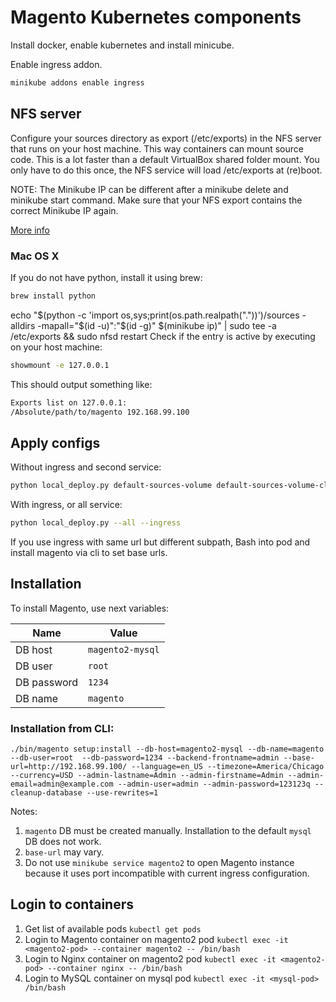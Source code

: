 # Magento Kubernetes components

Install docker, enable kubernetes and install minicube.

Enable ingress addon.
```bash
minikube addons enable ingress
```

## NFS server

Configure your sources directory as export (/etc/exports) in the NFS server that runs on your host machine. This way containers can mount source code. This is a lot faster than a default VirtualBox shared folder mount. You only have to do this once, the NFS service will load /etc/exports at (re)boot.

NOTE: The Minikube IP can be different after a minikube delete and minikube start command. Make sure that your NFS export contains the correct Minikube IP again.

[More info](http://pietervogelaar.nl/minikube-nfs-mounts)

### Mac OS X
If you do not have python, install it using brew:
```bash
brew install python
```
echo "$(python -c 'import os,sys;print(os.path.realpath("."))')/sources -alldirs -mapall="$(id -u)":"$(id -g)" $(minikube ip)" | sudo tee -a /etc/exports && sudo nfsd restart
Check if the entry is active by executing on your host machine:

```bash
showmount -e 127.0.0.1
```

This should output something like:

```bash
Exports list on 127.0.0.1:
/Absolute/path/to/magento 192.168.99.100
```

## Apply configs
Without ingress and second service:
```bash
python local_deploy.py default-sources-volume default-sources-volume-claim.yaml magento2-deployment.yaml
```
With ingress, or all service:
```bash
python local_deploy.py --all --ingress
```

If you use ingress with same url but different subpath, 
Bash into pod and install magento via cli to set base urls.

## Installation

To install Magento, use next variables:

| Name | Value|
| --- | --- |
| DB host | `magento2-mysql` |
| DB user | `root` |
| DB password | `1234` |
| DB name | `magento` |


### Installation from CLI:
`./bin/magento setup:install --db-host=magento2-mysql --db-name=magento --db-user=root  --db-password=1234 --backend-frontname=admin --base-url=http://192.168.99.100/ --language=en_US --timezone=America/Chicago --currency=USD --admin-lastname=Admin --admin-firstname=Admin --admin-email=admin@example.com --admin-user=admin --admin-password=123123q --cleanup-database --use-rewrites=1`

Notes:
1. `magento` DB must be created manually. Installation to the default `mysql` DB does not work.
1. `base-url` may vary.
1. Do not use `minikube service magento2` to open Magento instance because it uses port incompatible with current ingress configuration.


## Login to containers

1. Get list of available pods `kubectl get pods`
2. Login to Magento container on magento2 pod `kubectl exec -it <magento2-pod> --container magento2 -- /bin/bash`
2. Login to Nginx container on magento2 pod `kubectl exec -it <magento2-pod> --container nginx -- /bin/bash`
2. Login to MySQL container on mysql pod `kubectl exec -it <mysql-pod> /bin/bash`
